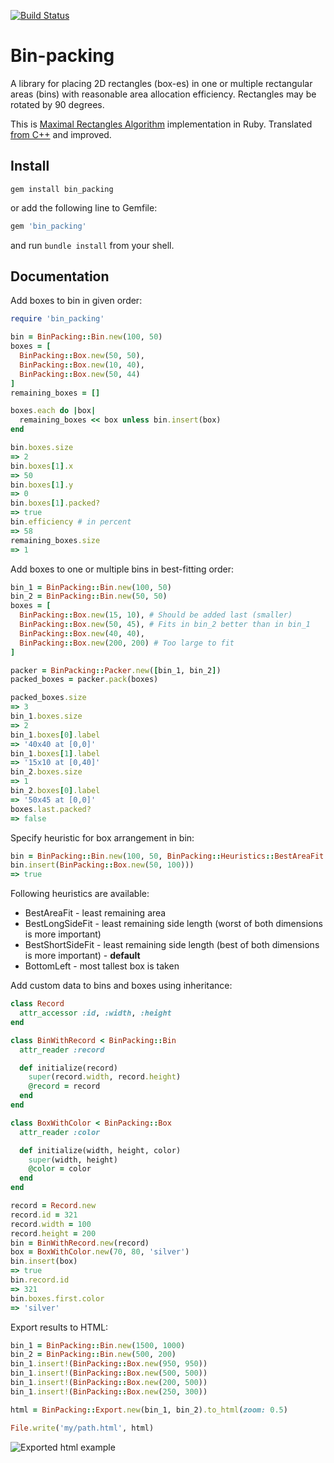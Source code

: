 [![Build Status](https://api.travis-ci.org/mak-it/bin_packing.png)](http://travis-ci.org/mak-it/bin_packing)

# Bin-packing

A library for placing 2D rectangles (box-es) in one or multiple rectangular areas (bins) with reasonable area allocation efficiency. Rectangles may be rotated by 90 degrees.

This is [Maximal Rectangles Algorithm](http://clb.demon.fi/files/RectangleBinPack.pdf) implementation in Ruby. Translated [from C++](https://github.com/juj/RectangleBinPack) and improved.

## Install

```shell
gem install bin_packing
```
or add the following line to Gemfile:

```ruby
gem 'bin_packing'
```
and run `bundle install` from your shell.


## Documentation

Add boxes to bin in given order:
```ruby
require 'bin_packing'

bin = BinPacking::Bin.new(100, 50)
boxes = [
  BinPacking::Box.new(50, 50),
  BinPacking::Box.new(10, 40),
  BinPacking::Box.new(50, 44)
]
remaining_boxes = []

boxes.each do |box|
  remaining_boxes << box unless bin.insert(box)
end

bin.boxes.size
=> 2
bin.boxes[1].x
=> 50
bin.boxes[1].y
=> 0
bin.boxes[1].packed?
=> true
bin.efficiency # in percent
=> 58
remaining_boxes.size
=> 1
```

Add boxes to one or multiple bins in best-fitting order:
```ruby
bin_1 = BinPacking::Bin.new(100, 50)
bin_2 = BinPacking::Bin.new(50, 50)
boxes = [
  BinPacking::Box.new(15, 10), # Should be added last (smaller)
  BinPacking::Box.new(50, 45), # Fits in bin_2 better than in bin_1
  BinPacking::Box.new(40, 40),
  BinPacking::Box.new(200, 200) # Too large to fit
]

packer = BinPacking::Packer.new([bin_1, bin_2])
packed_boxes = packer.pack(boxes)

packed_boxes.size
=> 3
bin_1.boxes.size
=> 2
bin_1.boxes[0].label
=> '40x40 at [0,0]'
bin_1.boxes[1].label
=> '15x10 at [0,40]'
bin_2.boxes.size
=> 1
bin_2.boxes[0].label
=> '50x45 at [0,0]'
boxes.last.packed?
=> false
```

Specify heuristic for box arrangement in bin:
```ruby
bin = BinPacking::Bin.new(100, 50, BinPacking::Heuristics::BestAreaFit.new)
bin.insert(BinPacking::Box.new(50, 100)))
=> true
```
Following heuristics are available:
* BestAreaFit - least remaining area
* BestLongSideFit - least remaining side length (worst of both dimensions is more important)
* BestShortSideFit - least remaining side length (best of both dimensions is more important) - __default__
* BottomLeft - most tallest box is taken

Add custom data to bins and boxes using inheritance:
```ruby
class Record
  attr_accessor :id, :width, :height
end

class BinWithRecord < BinPacking::Bin
  attr_reader :record

  def initialize(record)
    super(record.width, record.height)
    @record = record
  end
end

class BoxWithColor < BinPacking::Box
  attr_reader :color

  def initialize(width, height, color)
    super(width, height)
    @color = color
  end
end

record = Record.new
record.id = 321
record.width = 100
record.height = 200
bin = BinWithRecord.new(record)
box = BoxWithColor.new(70, 80, 'silver')
bin.insert(box)
=> true
bin.record.id
=> 321
bin.boxes.first.color
=> 'silver'
```

Export results to HTML:
```ruby
bin_1 = BinPacking::Bin.new(1500, 1000)
bin_2 = BinPacking::Bin.new(500, 200)
bin_1.insert!(BinPacking::Box.new(950, 950))
bin_1.insert!(BinPacking::Box.new(500, 500))
bin_1.insert!(BinPacking::Box.new(200, 500))
bin_1.insert!(BinPacking::Box.new(250, 300))

html = BinPacking::Export.new(bin_1, bin_2).to_html(zoom: 0.5)

File.write('my/path.html', html)
```
![Exported html example](https://github.com/mak-it/bin_packing/raw/master/images/export_example.png "Exported html example")
